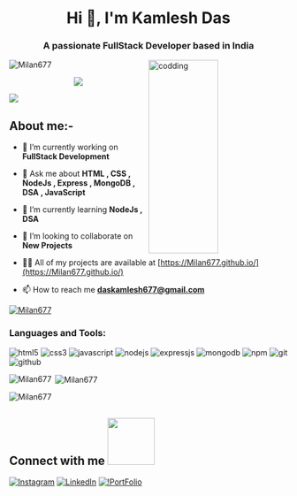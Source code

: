 <h1 align="center">Hi 👋, I'm Kamlesh Das</h1>
<h3 align="center">A passionate FullStack Developer based in India</h3>

 <img align="right"  alt="codding" width="50%" height="350"  src="https://drive.google.com/uc?export=view&id=174OwPyYMU74LOZY2sg6zcGRIcLK5s71_
">


<!--   <img align="right"  alt="codding" width="300" margin-top="50" src="https://cdn.dribbble.com/users/1162077/screenshots/3848914/programmer.gif"> -->
<p align="left"> <img src="https://komarev.com/ghpvc/?username=Milan677&label=Profile%20views&color=0e75b6&style=flat" alt="Milan677" /> </p>
 <p align="center" color:"red">
<!--      <a href="https://github.com/Milan677/readme-typing-svg"> -->
          <img src="https://readme-typing-svg.demolab.com/?lines=hi! My self Kamlesh Das 🏽; I am a Full-stack%20Node%20developer 🏻‍💻; interested in Coding 🏃‍♂️♂️;Curious%20to%20learn%20new%20things !&font=Fira%20Code&center=true&width=440&height=45&color=#37bcf7&vCenter=true&size=22&pause=1000"></a>
      </p>
      
<img src="https://user-images.githubusercontent.com/73097560/115834477-dbab4500-a447-11eb-908a-139a6edaec5c.gif">
 
 
 
 ## About me:-
 

- 🔭 I’m currently working on **FullStack Development**

- 💬 Ask me about **HTML , CSS , NodeJs , Express , MongoDB , DSA , JavaScript**

- 🌱 I’m currently learning **NodeJs , DSA**

- 👯 I’m looking to collaborate on **New Projects**

- 👨‍💻 All of my projects are available at [https://Milan677.github.io/](https://Milan677.github.io/)

- 📫 How to reach me **daskamlesh677@gmail.com**

<p align="left"> <a href="https://github.com/ryo-ma/github-profile-trophy"><img src="https://github-profile-trophy.vercel.app/?username=Milan677" alt="Milan677" /></a> </p>
<p align="left">
</p>

<h3 align="left">Languages and Tools:</h3>
<p >
    <img src="https://img.shields.io/badge/HTML5-E34F26?style=for-the-badge&logo=html5&logoColor=white" alt="html5" />
    <img src="https://img.shields.io/badge/CSS3-1572B6?style=for-the-badge&logo=css3&logoColor=white" alt="css3" /> 
    <img src="https://img.shields.io/badge/JavaScript-323330?style=for-the-badge&logo=javascript&logoColor=F7DF1E" alt="javascript" />
    <img src="https://img.shields.io/badge/Node.js-339933?style=for-the-badge&logo=nodedotjs&logoColor=white" alt="nodejs" />
    <img src="https://img.shields.io/badge/Express.js-000000?style=for-the-badge&logo=express&logoColor=white" alt="expressjs" />
    <img src="https://img.shields.io/badge/MongoDB-4EA94B?style=for-the-badge&logo=mongodb&logoColor=white" alt="mongodb" />
    <img src="https://img.shields.io/badge/npm-CB3837?style=for-the-badge&logo=npm&logoColor=white" alt="npm" />
    <img src="https://img.shields.io/badge/Git-f44d27?style=for-the-badge&logo=git&logoColor=white" alt="git" />
    <img src="https://img.shields.io/badge/GitHub-100000?style=for-the-badge&logo=github&logoColor=white" alt="github" />
  
</p>
<p><img align="left" src="https://github-readme-stats.vercel.app/api/top-langs?username=Milan677&show_icons=true&locale=en&layout=compact" alt="Milan677" /></p>

<p>&nbsp;<img align="center" src="https://github-readme-stats.vercel.app/api?username=Milan677&show_icons=true&locale=en" alt="Milan677" /></p>

<p><img align="center" src="https://github-readme-streak-stats.herokuapp.com/?user=Milan677&" alt="Milan677" /></p>

<h2> Connect with me <img src='https://raw.githubusercontent.com/ShahriarShafin/ShahriarShafin/main/Assets/handshake.gif' width="85px" marginBottom="4px"> </h2>

 [![Instagram](https://img.shields.io/badge/Instagram-%23E4405F.svg?logo=Instagram&logoColor=white)](https://www.instagram.com/kamleshdas22/) [![LinkedIn](https://img.shields.io/badge/LinkedIn-%230077B5.svg?logo=linkedin&logoColor=white)](https://www.linkedin.com/in/kamleshdas/) [![!PortFolio](https://img.shields.io/badge/-Portfolio-Blue)](https://Milan677.github.io/)
